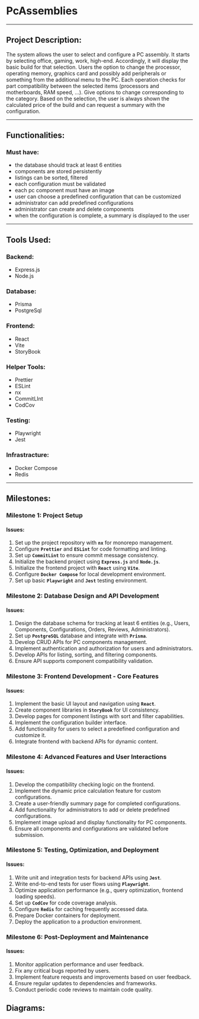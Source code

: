 # PcAssemblies

--- 
## Project Description:
The system allows the user to select and configure a PC assembly. It starts by selecting office, gaming, work, high-end. Accordingly, it will display the basic build for that selection. Users the option to change the processor, operating memory, graphics card and possibly add peripherals or something from the additional menu to the PC. Each operation checks for part compatibility between the selected items (processors and motherboards, RAM speed, ...). Give options to change corresponding to the category. Based on the selection, the user is always shown the calculated price of the build and can request a summary with the configuration.

---
## Functionalities:
### Must have:
- the database should track at least 6 entities
- components are stored persistently
- listings can be sorted, filtered
- each configuration must be validated
- each pc component must have an image
- user can choose a predefined configuration that can be customized
- administrator can add predefined configurations
- administrator can create and delete components
- when the configuration is complete, a summary is displayed to the user

---
## Tools Used:
### Backend:
- Express.js
- Node.js

### Database:
- Prisma
- PostgreSql

### Frontend:
- React
- Vite
- StoryBook

### Helper Tools:
- Prettier
- ESLint
- nx
- CommitLInt
- CodCov

### Testing:
- Playwright
- Jest

### Infrastracture:
- Docker Compose 
- Redis

---
## Milestones:
### **Milestone 1: Project Setup**

#### **Issues:**

1. Set up the project repository with **`nx`** for monorepo management.
2. Configure **`Prettier`** and **`ESLint`** for code formatting and linting.
3. Set up **`CommitLint`** to ensure commit message consistency.
4. Initialize the backend project using **`Express.js`** and **`Node.js`**.
5. Initialize the frontend project with **`React`** using **`Vite`**.
6. Configure **`Docker Compose`** for local development environment.
7. Set up basic **`Playwright`** and **`Jest`** testing environment.

### **Milestone 2: Database Design and API Development**

#### **Issues:**

1. Design the database schema for tracking at least 6 entities (e.g., Users, Components, Configurations, Orders, Reviews, Administrators).
2. Set up **`PostgreSQL`** database and integrate with **`Prisma`**.
3. Develop CRUD APIs for PC components management.
4. Implement authentication and authorization for users and administrators.
5. Develop APIs for listing, sorting, and filtering components.
6. Ensure API supports component compatibility validation.

### **Milestone 3: Frontend Development - Core Features**

#### **Issues:**

1. Implement the basic UI layout and navigation using **`React`**.
2. Create component libraries in **`StoryBook`** for UI consistency.
3. Develop pages for component listings with sort and filter capabilities.
4. Implement the configuration builder interface.
5. Add functionality for users to select a predefined configuration and customize it.
6. Integrate frontend with backend APIs for dynamic content.

### **Milestone 4: Advanced Features and User Interactions**

#### **Issues:**

1. Develop the compatibility checking logic on the frontend.
2. Implement the dynamic price calculation feature for custom configurations.
3. Create a user-friendly summary page for completed configurations.
4. Add functionality for administrators to add or delete predefined configurations.
5. Implement image upload and display functionality for PC components.
6. Ensure all components and configurations are validated before submission.

### **Milestone 5: Testing, Optimization, and Deployment**

#### **Issues:**

1. Write unit and integration tests for backend APIs using **`Jest`**.
2. Write end-to-end tests for user flows using **`Playwright`**.
3. Optimize application performance (e.g., query optimization, frontend loading speeds).
4. Set up **`CodCov`** for code coverage analysis.
5. Configure **`Redis`** for caching frequently accessed data.
6. Prepare Docker containers for deployment.
7. Deploy the application to a production environment.

### **Milestone 6: Post-Deployment and Maintenance**

#### **Issues:**

1. Monitor application performance and user feedback.
2. Fix any critical bugs reported by users.
3. Implement feature requests and improvements based on user feedback.
4. Ensure regular updates to dependencies and frameworks.
5. Conduct periodic code reviews to maintain code quality.


## Diagrams:
